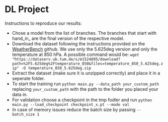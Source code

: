 # DL Project

Instructions to reproduce our results:

- Chose a model from the list of branches. The branches that start with hand_in_ are the final version of the respective model.
- Download the dataset following the instructions provided on the [WeatherBench](https://github.com/pangeo-data/WeatherBench) github. We use only the 5.625deg version and only the temperature at 850 hPa.
A possible command would be:
```wget "https://dataserv.ub.tum.de/s/m1524895/download?path=%2F5.625deg%2Ftemperature_850&files=temperature_850_5.625deg.zip" -O temperature_850_5.625deg.zip```
- Extract the dataset (make sure it is unzipped correctly) and place it in a seperate folder.
- To start the training run ```python main.py --data_path your_custom_path``` replacing ```your_custom_path``` with the path to the folder you placed your data in.
- For validation choose a checkpoint in the tmp fodler and run ```python main.py --load_checkpoint checkpoint_x.pt --mode val```
- In case of memory issues reduce the batch size by passing ```--batch_size 1```
